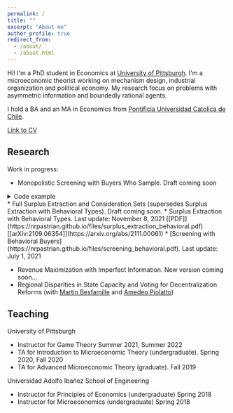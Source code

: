 ```yaml
---
permalink: /
title: ""
excerpt: "About me"
author_profile: true
redirect_from: 
  - /about/
  - /about.html
---
```

Hi! I'm a PhD student in Economics at [University of Pittsburgh](https://www.econ.pitt.edu/). I'm a microeconomic theorist working on mechanism design, industrial organization and political economy. My research focus on problems with asymmetric information and boundedly rational agents.

I hold a BA and an MA in Economics from [Pontificia Universidad Catolica de Chile](https://economia.uc.cl/). 

[Link to CV](https://nrpastrian.github.io/files/cv.pdf)

## Research
Work in progress:
* Monopolistic Screening with Buyers Who Sample. Draft coming soon
<details><summary>Code example</summary><p>
  Here goes the abstracts :)
</p></details>
* Full Surplus Extraction and Consideration Sets (supersedes Surplus Extraction with Behavioral Types). Draft coming soon. 
* Surplus Extraction with Behavioral Types. Last update: November 8, 2021
  [[PDF]](https://nrpastrian.github.io/files/surplus_extraction_behavioral.pdf) [[arXiv:2109.06354]](https://arxiv.org/abs/2111.00061) 
* [Screening with Behavioral Buyers](https://nrpastrian.github.io/files/screening_behavioral.pdf). Last update: July 1, 2021

* Revenue Maximization with Imperfect Information. New version coming soon...
* Regional Disparities in State Capacity and Voting for Decentralization Reforms (with [Martin Besfamille](https://economia.uc.cl/?profesor=martin-besfamille) and [Amedeo Piolatto](https://sites.google.com/site/piolatto/))

## Teaching

University of Pittsburgh

* Instructor for Game Theory Summer 2021, Summer 2022
* TA for Introduction to Microeconomic Theory (undergraduate). Spring 2020, Fall 2020
* TA for Advanced Microeconomic Theory (graduate). Fall 2019

Universidad Adolfo Ibañez School of Engineering

* Instructor for Principles of Economics (undergraduate) Spring 2018
* Instructor for Microeconomics (undergraduate) Spring 2018


